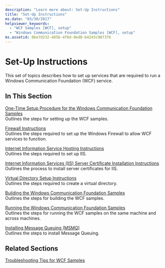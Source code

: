 ```yaml
---
description: "Learn more about: Set-Up Instructions"
title: "Set-Up Instructions"
ms.date: "03/30/2017"
helpviewer_keywords: 
  - "WCF Samples [WCF], setup"
  - "Windows Communication Foundation Samples [WCF], setup"
ms.assetid: 0be7d232-485b-4f6d-9ed0-b4243c907376
---
```

# Set-Up Instructions

This set of topics describes how to set up services that are required to run a Windows Communication Foundation (WCF) service.  
  
## In This Section  

 [One-Time Setup Procedure for the Windows Communication Foundation Samples](one-time-setup-procedure-for-the-wcf-samples.md)  
 Outlines the steps for setting up the WCF samples.  
  
 [Firewall Instructions](firewall-instructions.md)  
 Outlines the steps required to set up the Windows Firewall to allow WCF services to function.  
  
 [Internet Information Service Hosting Instructions](internet-information-service-hosting-instructions.md)  
 Outlines the steps required to set up IIS.  
  
 [Internet Information Services (IIS) Server Certificate Installation Instructions](iis-server-certificate-installation-instructions.md)  
 Outlines the process to install server certificates for IIS.  
  
 [Virtual Directory Setup Instructions](virtual-directory-setup-instructions.md)  
 Outlines the steps required to create a virtual directory.  
  
 [Building the Windows Communication Foundation Samples](building-the-samples.md)  
 Outlines the steps for building the WCF samples.  
  
 [Running the Windows Communication Foundation Samples](running-the-samples.md)  
 Outlines the steps for running the WCF samples on the same machine and across machines.  
  
 [Installing Message Queuing (MSMQ)](installing-message-queuing-msmq.md)  
 Outlines the steps to install Message Queuing.  
  
## Related Sections  

 [Troubleshooting Tips for WCF Samples](/previous-versions/dotnet/netframework-3.5/ms751511(v=vs.90))
